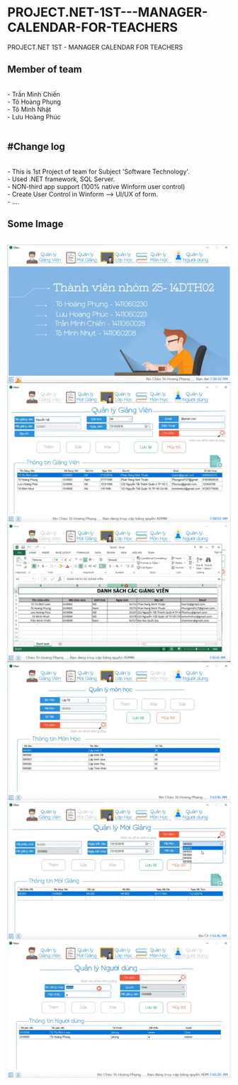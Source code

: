# PROJECT.NET-1ST---MANAGER-CALENDAR-FOR-TEACHERS
PROJECT.NET 1ST - MANAGER CALENDAR FOR TEACHERS</br>
<h2>Member of team</h2></br>
 - Trần Minh Chiến </br>
 - Tô Hoàng Phụng</br>
 - Tô Minh Nhật</br>
 - Lưu Hoàng Phúc</br>
</br>
 <h2>#Change log </h2></br>
 - This is 1st Project of team for Subject 'Software Technology'.</br>
 - Used .NET framework, SQL Server.</br>
 - NON-third app support (100% native Winform user control)</br>
 - Create User Control in Winform --> UI/UX of form.</br>
 - ....</br>
 <h2>Some Image</h2></br>
 <center>
 <img src="https://raw.githubusercontent.com/mchiensd/PROJECT.NET-1ST---MANAGER-CALENDAR-FOR-TEACHERS/master/Image%20Screenshot/1.PNG"></br>
  <img src="https://raw.githubusercontent.com/mchiensd/PROJECT.NET-1ST---MANAGER-CALENDAR-FOR-TEACHERS/master/Image%20Screenshot/2.PNG"></br>
  <img src="https://raw.githubusercontent.com/mchiensd/PROJECT.NET-1ST---MANAGER-CALENDAR-FOR-TEACHERS/master/Image%20Screenshot/3.PNG"></br>
  <img src="https://raw.githubusercontent.com/mchiensd/PROJECT.NET-1ST---MANAGER-CALENDAR-FOR-TEACHERS/master/Image%20Screenshot/4.PNG"></br>
  <img src="https://raw.githubusercontent.com/mchiensd/PROJECT.NET-1ST---MANAGER-CALENDAR-FOR-TEACHERS/master/Image%20Screenshot/5.PNG"></br>
  <img src="https://raw.githubusercontent.com/mchiensd/PROJECT.NET-1ST---MANAGER-CALENDAR-FOR-TEACHERS/master/Image%20Screenshot/6.PNG"></br>
 </center>
 

